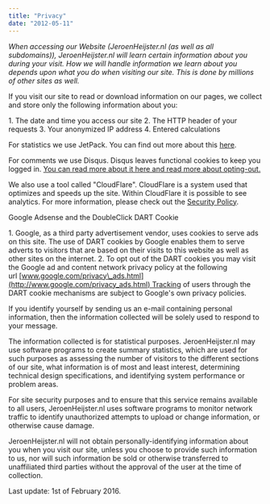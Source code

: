 ```yaml
---
title: "Privacy"
date: "2012-05-11"
---
```


_When accessing our Website (JeroenHeijster.nl (as well as all subdomains)), JeroenHeijster.nl will learn certain information about you during your visit. How we will handle information we learn about you depends upon what you do when visiting our site. This is done by millions of other sites as well._

If you visit our site to read or download information on our pages, we collect and store only the following information about you:

1\. The date and time you access our site 2. The HTTP header of your requests 3. Your anonymized IP address 4. Entered calculations

For statistics we use JetPack. You can find out more about this [here](http://en.support.wordpress.com/stats/).

For comments we use Disqus. Disqus leaves functional cookies to keep you logged in. [You can read more about it here and read more about opting-out.](http://help.disqus.com/customer/portal/articles/466235-enabling-cookies)

We also use a tool called "CloudFlare". CloudFlare is a system used that optimizes and speeds up the site. Within CloudFlare it is possible to see analytics. For more information, please check out the [Security Policy](https://www.cloudflare.com/security-policy.html).

Google Adsense and the DoubleClick DART Cookie

1\. Google, as a third party advertisement vendor, uses cookies to serve ads on this site. The use of DART cookies by Google enables them to serve adverts to visitors that are based on their visits to this website as well as other sites on the internet. 2. To opt out of the DART cookies you may visit the Google ad and content network privacy policy at the following url [www.google.com/privacy\_ads.html](http://www.google.com/privacy_ads.html) Tracking of users through the DART cookie mechanisms are subject to Google's own privacy policies.

If you identify yourself by sending us an e-mail containing personal information, then the information collected will be solely used to respond to your message.

The information collected is for statistical purposes. JeroenHeijster.nl may use software programs to create summary statistics, which are used for such purposes as assessing the number of visitors to the different sections of our site, what information is of most and least interest, determining technical design specifications, and identifying system performance or problem areas.

For site security purposes and to ensure that this service remains available to all users, JeroenHeijster.nl uses software programs to monitor network traffic to identify unauthorized attempts to upload or change information, or otherwise cause damage.

JeroenHeijster.nl will not obtain personally-identifying information about you when you visit our site, unless you choose to provide such information to us, nor will such information be sold or otherwise transferred to unaffiliated third parties without the approval of the user at the time of collection.

Last update: 1st of February 2016.
